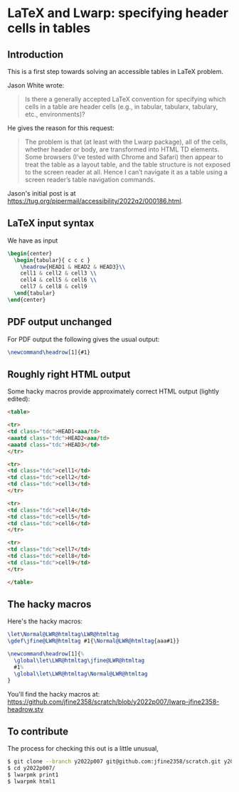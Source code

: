 # LaTeX and Lwarp: specifying header cells in tables

## Introduction

This is a first step towards solving an accessible tables in LaTeX
problem.

Jason White wrote:

> Is there a generally accepted LaTeX convention for specifying which
  cells in a table are header cells (e.g., in tabular, tabularx,
  tabulary, etc., environments)?


He gives the reason for this request:

> The problem is that (at least with the Lwarp package), all of the
  cells, whether header or body, are transformed into HTML TD
  elements. Some browsers (I’ve tested with Chrome and Safari) then
  appear to treat the table as a layout table, and the table structure
  is not exposed to the screen reader at all. Hence I can’t navigate
  it as a table using a screen reader’s table navigation commands.

Jason's initial post is at https://tug.org/pipermail/accessibility/2022q2/000186.html.

## LaTeX input syntax

We have as input

```latex
\begin{center}
  \begin{tabular}{ c c c }
    \headrow{HEAD1 & HEAD2 & HEAD3}\\
    cell1 & cell2 & cell3 \\
    cell4 & cell5 & cell6 \\
    cell7 & cell8 & cell9
  \end{tabular}
\end{center}
```

## PDF output unchanged

For PDF output the following gives the usual output:
```latex
\newcommand\headrow[1]{#1}
```

## Roughly right HTML output

Some hacky macros provide approximately correct HTML output (lightly edited):
```html
<table>

<tr>
<td class="tdc">HEAD1<aaa/td>
<aaatd class="tdc">HEAD2<aaa/td>
<aaatd class="tdc">HEAD3</td>
</tr>

<tr>
<td class="tdc">cell1</td>
<td class="tdc">cell2</td>
<td class="tdc">cell3</td>
</tr>

<tr>
<td class="tdc">cell4</td>
<td class="tdc">cell5</td>
<td class="tdc">cell6</td>
</tr>

<tr>
<td class="tdc">cell7</td>
<td class="tdc">cell8</td>
<td class="tdc">cell9</td>
</tr>

</table>

```

## The hacky macros

Here's the hacky macros:
```latex
\let\Normal@LWR@htmltag\LWR@htmltag
\gdef\jfine@LWR@htmltag #1{\Normal@LWR@htmltag{aaa#1}}

\newcommand\headrow[1]{%
  \global\let\LWR@htmltag\jfine@LWR@htmltag
  #1%
  \global\let\LWR@htmltag\Normal@LWR@htmltag
}
```

You'll find the hacky macros at: https://github.com/jfine2358/scratch/blob/y2022p007/lwarp-jfine2358-headrow.sty

## To contribute

The process for checking this out is a little unusual,
```bash
$ git clone --branch y2022p007 git@github.com:jfine2358/scratch.git y2022p007
$ cd y2022p007/
$ lwarpmk print1
$ lwarpmk html1

```
